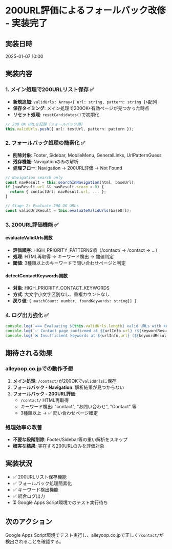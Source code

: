 # 200URL評価によるフォールバック改修 - 実装完了

## 実装日時
2025-01-07 10:00

## 実装内容

### 1. メイン処理で200URLリスト保存 ✅
- **新規追加**: `validUrls: Array<{ url: string, pattern: string }>`配列
- **保存タイミング**: メイン処理で200OK+有効ページが見つかった時点
- **リセット処理**: `resetCandidates()`で初期化

```typescript
// 200 OK URLを記録（フォールバック用）
this.validUrls.push({ url: testUrl, pattern: pattern });
```

### 2. フォールバック処理の簡素化 ✅
- **削除対象**: Footer, Sidebar, MobileMenu, GeneralLinks, UrlPatternGuess
- **残存機能**: Navigationのみの解析
- **処理フロー**: Navigation → 200URL評価 → Not Found

```typescript
// Navigation search only
const navResult = this.searchInNavigation(html, baseUrl);
if (navResult.url && navResult.score > 0) {
  return { contactUrl: navResult.url, ... };
}

// Stage 2: Evaluate 200 OK URLs
const validUrlResult = this.evaluateValidUrls(baseUrl);
```

### 3. 200URL評価機能 ✅

#### evaluateValidUrls関数
- **評価順序**: HIGH_PRIORITY_PATTERNS順（/contact/ → /contact → ...）
- **処理**: HTML再取得 → キーワード検出 → 閾値判定
- **閾値**: 3種類以上のキーワードで問い合わせページと判定

#### detectContactKeywords関数  
- **対象**: HIGH_PRIORITY_CONTACT_KEYWORDS
- **方式**: 大文字小文字区別なし、重複カウントなし
- **戻り値**: `{ matchCount: number, foundKeywords: string[] }`

### 4. ログ出力強化 ✅
```typescript
console.log(`=== Evaluating ${this.validUrls.length} valid URLs with keyword detection ===`);
console.log(`✅ Contact page confirmed at ${urlInfo.url} (${keywordResult.matchCount} keywords: ...)`);
console.log(`❌ Insufficient keywords at ${urlInfo.url} (${keywordResult.matchCount}/3 required)`);
```

## 期待される効果

### alleyoop.co.jpでの動作予想
1. **メイン処理**: `/contact/`が200OKで`validUrls`に保存
2. **フォールバック - Navigation**: 解析結果が見つからない
3. **フォールバック - 200URL評価**: 
   - `/contact/` HTML再取得
   - キーワード検出: "contact", "お問い合わせ", "Contact" 等
   - 3種類以上 → ✅ 問い合わせページ確定

### 処理効率の改善
- **不要な段階削除**: Footer/Sidebar等の重い解析をスキップ
- **確実な結果**: 実在する200URLのみを評価対象

## 実装状況
- ✅ 200URLリスト保存機能
- ✅ フォールバック処理簡素化  
- ✅ キーワード検出機能
- ✅ 統合ログ出力
- ⏳ Google Apps Script環境でのテスト実行待ち

## 次のアクション
Google Apps Script環境でテスト実行し、alleyoop.co.jpで正しく`/contact/`が検出されることを確認する。